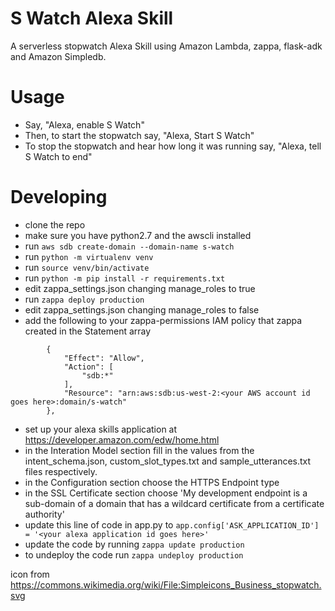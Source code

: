 # S Watch Alexa Skill
A serverless stopwatch Alexa Skill using Amazon Lambda, zappa, flask-adk and Amazon Simpledb.

# Usage
* Say, "Alexa, enable S Watch"
* Then, to start the stopwatch say, "Alexa, Start S Watch"
* To stop the stopwatch and hear how long it was running say, "Alexa, tell S Watch to end"

# Developing
* clone the repo
* make sure you have python2.7 and the awscli installed
* run `aws sdb create-domain --domain-name s-watch`
* run `python -m virtualenv venv`
* run `source venv/bin/activate`
* run `python -m pip install -r requirements.txt`
* edit zappa_settings.json changing manage_roles to true
* run `zappa deploy production`
* edit zappa_settings.json changing manage_roles to false
* add the following to your zappa-permissions IAM policy that zappa created in the Statement array
```
        {
            "Effect": "Allow",
            "Action": [
                "sdb:*"
            ],
            "Resource": "arn:aws:sdb:us-west-2:<your AWS account id goes here>:domain/s-watch"
        },
```
* set up your alexa skills application at https://developer.amazon.com/edw/home.html
 * in the Interation Model section fill in the values from the intent_schema.json, custom_slot_types.txt and sample_utterances.txt files respectively.
 * in the Configuration section choose the HTTPS Endpoint type
 * in the SSL Certificate section choose 'My development endpoint is a sub-domain of a domain that has a wildcard certificate from a certificate authority'
* update this line of code in app.py to `app.config['ASK_APPLICATION_ID'] = '<your alexa application id goes here>'`
* update the code by running `zappa update production`
* to undeploy the code run `zappa undeploy production`

icon from https://commons.wikimedia.org/wiki/File:Simpleicons_Business_stopwatch.svg
